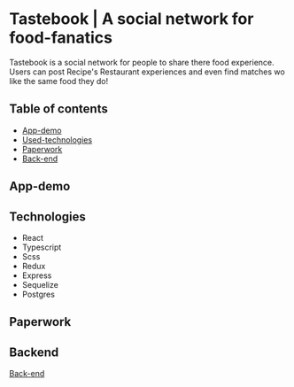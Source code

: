 # Tastebook | A social network for food-fanatics
Tastebook is a social network for people to share there food experience. Users can post Recipe's Restaurant experiences and even find matches wo like the same food they do!

## Table of contents
- [App-demo](#app-demo)
- [Used-technologies](#technologies)
- [Paperwork](#paper-work)
- [Back-end](#back-end)

## App-demo

## Technologies
- React
- Typescript
- Scss
- Redux
- Express
- Sequelize
- Postgres

## Paperwork

## Backend
[Back-end](https://github.com/Myrinw/tastebook-backend)
